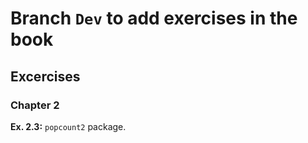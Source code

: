 # Branch `Dev` to add exercises in the book

## Excercises

### Chapter 2

**Ex. 2.3:** `popcount2` package.
